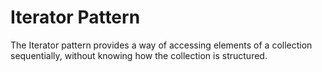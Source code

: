 ﻿# Iterator Pattern

The Iterator pattern provides a way of accessing elements of a collection sequentially, without knowing how the collection is structured.
